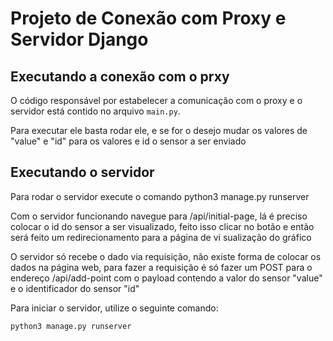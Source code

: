 # Projeto de Conexão com Proxy e Servidor Django

## Executando a conexão com o prxy

O código responsável por estabelecer a comunicação com o proxy e o servidor está contido no arquivo `main.py`.

Para executar ele basta rodar ele, e se for o desejo mudar os valores de "value" e "id" para os valores e id o sensor a ser enviado


## Executando o servidor

Para rodar o servidor execute o comando python3 manage.py runserver

Com o servidor funcionando navegue para /api/initial-page, lá é preciso colocar o id do sensor a ser visualizado, feito isso clicar no botão e então será feito um redirecionamento para a página de vi
sualização do gráfico

O servidor só recebe o dado via requisição, não existe forma de colocar os dados na página web, para fazer a requisição é só fazer um POST para o endereço /api/add-point com o payload contendo a valor do sensor "value" e o identificador do sensor "id"

Para iniciar o servidor, utilize o seguinte comando:

```bash
python3 manage.py runserver

